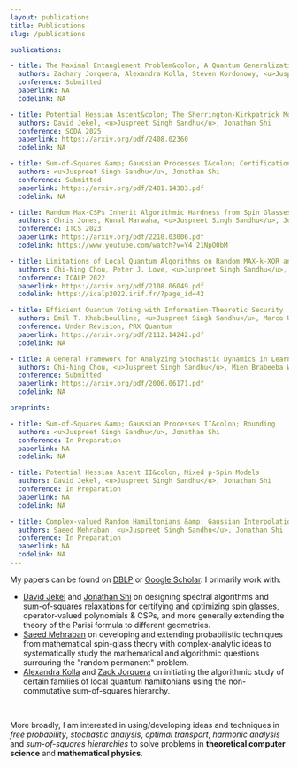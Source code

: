 ```yaml
---
layout: publications
title: Publications
slug: /publications

publications:

- title: The Maximal Entanglement Problem&colon; A Quantum Generalization of Unique Games
  authors: Zachary Jorquera, Alexandra Kolla, Steven Kordonowy, <u>Juspreet Singh Sandhu</u>, Stuart Wayland
  conference: Submitted
  paperlink: NA
  codelink: NA

- title: Potential Hessian Ascent&colon; The Sherrington-Kirkpatrick Model 
  authors: David Jekel, <u>Juspreet Singh Sandhu</u>, Jonathan Shi
  conference: SODA 2025
  paperlink: https://arxiv.org/pdf/2408.02360 
  codelink: NA

- title: Sum-of-Squares &amp; Gaussian Processes I&colon; Certification
  authors: <u>Juspreet Singh Sandhu</u>, Jonathan Shi
  conference: Submitted
  paperlink: https://arxiv.org/pdf/2401.14383.pdf
  codelink: NA

- title: Random Max-CSPs Inherit Algorithmic Hardness from Spin Glasses
  authors: Chris Jones, Kunal Marwaha, <u>Juspreet Singh Sandhu</u>, Jonathan Shi
  conference: ITCS 2023
  paperlink: https://arxiv.org/pdf/2210.03006.pdf
  codelink: https://www.youtube.com/watch?v=Y4_21NpO0bM

- title: Limitations of Local Quantum Algorithms on Random MAX-k-XOR and Beyond
  authors: Chi-Ning Chou, Peter J. Love, <u>Juspreet Singh Sandhu</u>, Jonathan Shi
  conference: ICALP 2022
  paperlink: https://arxiv.org/pdf/2108.06049.pdf
  codelink: https://icalp2022.irif.fr/?page_id=42

- title: Efficient Quantum Voting with Information-Theoretic Security
  authors: Emil T. Khabiboulline, <u>Juspreet Singh Sandhu</u>, Marco Ugo Gambetta, Mikhail D. Lukin, Johannes Borregaard
  conference: Under Revision, PRX Quantum
  paperlink: https://arxiv.org/pdf/2112.14242.pdf
  codelink: NA

- title: A General Framework for Analyzing Stochastic Dynamics in Learning Algorithms
  authors: Chi-Ning Chou, <u>Juspreet Singh Sandhu</u>, Mien Brabeeba Wang, Tiancheng Yu
  conference: Submitted
  paperlink: https://arxiv.org/pdf/2006.06171.pdf
  codelink: NA

preprints:

- title: Sum-of-Squares &amp; Gaussian Processes II&colon; Rounding 
  authors: <u>Juspreet Singh Sandhu</u>, Jonathan Shi
  conference: In Preparation
  paperlink: NA
  codelink: NA

- title: Potential Hessian Ascent II&colon; Mixed p-Spin Models
  authors: David Jekel, <u>Juspreet Singh Sandhu</u>, Jonathan Shi
  conference: In Preparation
  paperlink: NA
  codelink: NA

- title: Complex-valued Random Hamiltonians &amp; Gaussian Interpolation
  authors: Saeed Mehraban, <u>Juspreet Singh Sandhu</u>, Jonathan Shi
  conference: In Preparation
  paperlink: NA
  codelink: NA
---
```


My papers can be found on [DBLP](https://dblp.org/pid/299/8207.html) or [Google Scholar](https://scholar.google.com/citations?user=2G4gViMAAAAJ). I primarily work with:
* [David Jekel](https://davidjekel.com/) and [Jonathan Shi](https://jshi.science/) on designing spectral algorithms and sum-of-squares relaxations for certifying and optimizing spin glasses, operator-valued polynomials & CSPs, and more generally extending the theory of the Parisi formula to different geometries.
* [Saeed Mehraban](https://sites.google.com/view/saeedmehraban/about) on developing and extending probabilistic techniques from mathematical spin-glass theory with complex-analytic ideas to systematically study the mathematical and algorithmic questions surrouring the "random permanent" problem.
* [Alexandra Kolla](https://people.ucsc.edu/~akolla/) and [Zack Jorquera](https://zackjorquera.github.io/) on initiating the algorithmic study of certain families of local quantum hamiltonians using the non-commutative sum-of-squares hierarchy.
<br/>

More broadly, I am interested in using/developing ideas and techniques in _free probability_, _stochastic analysis_, _optimal transport_, _harmonic analysis_ and _sum-of-squares hierarchies_ to solve problems in **theoretical computer science** and **mathematical physics**.
